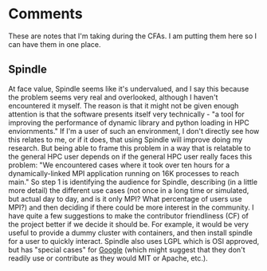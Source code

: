 # Comments

These are notes that I'm taking during the CFAs. I am putting them here so
I can have them in one place.

## Spindle

At face value, Spindle seems like it's undervalued, and I say this because the problem seems very real and overlooked, although I haven't encountered it myself. The reason is that it might not be given enough attention is that the software presents itself very technically - "a tool for improving the performance of dynamic library and python loading in HPC enviornments." If I'm a user of such an environment, I don't directly see how this relates to me, or if it does, that using Spindle will improve doing my research. But being able to frame this problem in a way that is relatable to the general HPC user depends on if the general HPC user really faces this problem: "We encountered cases where it took over ten hours for a dynamically-linked MPI application running on 16K processes to reach main." So step 1 is identifying the audience for Spindle, describing (in a little more detail) the different use cases (not once in a long time or simulated, but actual day to day, and is it only MPI? What percentage of users use MPI?) and then deciding if there could be more interest in the community. I have quite a few suggestions to make the contributor friendliness (CF) of the project better if we decide it should be. For example, it would be very useful to provide a dummy cluster with containers, and then install spindle for a user to quickly interact. Spindle also uses LGPL which is OSI approved, but has "special cases" for [Google](https://opensource.google/docs/thirdparty/licenses/#LinkingRequirements) (which might suggest that they don't readily use or contribute as they would MIT or Apache, etc.). 
